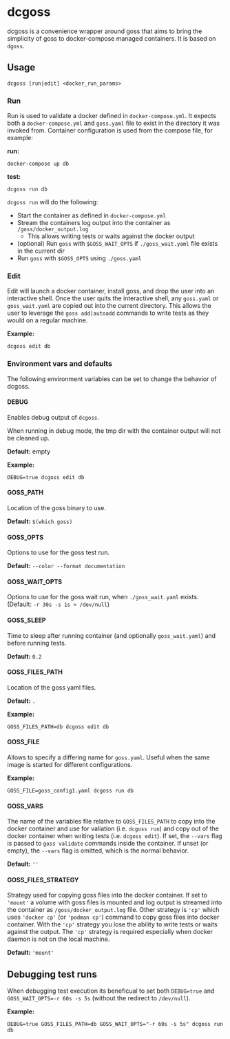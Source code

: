 # dcgoss

dcgoss is a convenience wrapper around goss that aims to bring the simplicity of goss to docker-compose managed
containers. It is based on `dgoss`.

## Usage

`dcgoss [run|edit] <docker_run_params>`

### Run

Run is used to validate a docker defined in `docker-compose.yml`. It expects both a `docker-compose.yml`
and `goss.yaml` file to exist in the directory it was invoked from. Container configuration is used from the
compose file, for example:

**run:**

`docker-compose up db`

**test:**

`dcgoss run db`

`dcgoss run` will do the following:

* Start the container as defined in `docker-compose.yml`
* Stream the containers log output into the container as `/goss/docker_output.log`
    * This allows writing tests or waits against the docker output
* (optional) Run `goss` with `$GOSS_WAIT_OPTS` if `./goss_wait.yaml` file exists in the current dir
* Run `goss` with `$GOSS_OPTS` using `./goss.yaml`

### Edit

Edit will launch a docker container, install goss, and drop the user into an interactive shell.
Once the user quits the interactive shell, any `goss.yaml` or `goss_wait.yaml` are copied out into the current directory.
This allows the user to leverage the `goss add|autoadd` commands to write tests as they would on a regular machine.

**Example:**

`dcgoss edit db`

### Environment vars and defaults

The following environment variables can be set to change the behavior of dcgoss.

#### DEBUG

Enables debug output of `dcgoss`.

When running in debug mode, the tmp dir with the container output will not be cleaned up.

**Default:** empty

**Example:**

`DEBUG=true dcgoss edit db`

#### GOSS_PATH

Location of the goss binary to use.

**Default:** `$(which goss)`

#### GOSS_OPTS

Options to use for the goss test run.

**Default:** `--color --format documentation`

#### GOSS_WAIT_OPTS

Options to use for the goss wait run, when `./goss_wait.yaml` exists. (Default: `-r 30s -s 1s > /dev/null`)

#### GOSS_SLEEP

Time to sleep after running container (and optionally `goss_wait.yaml`) and before running tests.

**Default:** `0.2`

#### GOSS_FILES_PATH

Location of the goss yaml files.

**Default:** `.`

**Example:**

`GOSS_FILES_PATH=db dcgoss edit db`

#### GOSS_FILE

Allows to specify a differing name for `goss.yaml`. Useful when the same image is started for different configurations.

**Example:**

`GOSS_FILE=goss_config1.yaml dcgoss run db`

#### GOSS_VARS

The name of the variables file relative to `GOSS_FILES_PATH` to copy into the
docker container and use for valiation (i.e. `dcgoss run`) and copy out of the
docker container when writing tests (i.e. `dcgoss edit`). If set, the
`--vars` flag is passed to `goss validate` commands inside the container.
If unset (or empty), the `--vars` flag is omitted, which is the normal behavior.

**Default:** `''`

#### GOSS_FILES_STRATEGY

Strategy used for copying goss files into the docker container.
If set to `'mount'` a volume with goss files is mounted and log output is streamed into the container as
`/goss/docker_output.log` file.
Other strategy is `'cp'` which uses `'docker cp'` (or `'podman cp'`) command to copy goss files into docker container.
With the `'cp'` strategy you lose the ability to write tests or waits against the output.
The `'cp'` strategy is required especially when docker daemon is not on the local machine.

**Default:** `'mount'`

## Debugging test runs

When debugging test execution its beneficual to set both `DEBUG=true` and `GOSS_WAIT_OPTS=-r 60s -s 5s`
(without the redirect to `/dev/null`).

**Example:**

`DEBUG=true GOSS_FILES_PATH=db GOSS_WAIT_OPTS="-r 60s -s 5s" dcgoss run db`
